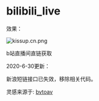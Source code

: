# bilibili_live
效果：

![kissup.cn.png](http://ww1.sinaimg.cn/large/9dc802a0gy1gdmmj6b5rmj20w10k8diy.jpg)

b站直播间直链获取

2020-6-30更新：

新浪短链接口已失效，移除相关代码。

灵感来源于: [bvtoav](https://github.com/Blokura/bv2av)